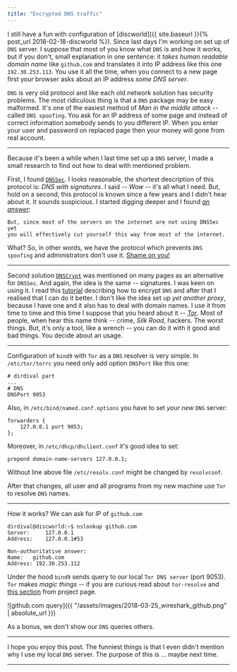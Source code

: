 ```yaml
---
title: "Encrypted DNS traffic"
---
```


I still have a fun with configuration of
[discworld]({{ site.baseurl }}{% post_url 2018-02-18-discworld %}).
Since last days I'm working on set up of `DNS` server.
I suppose that most of you know what `DNS` is and how it works, but if you don't,
small explanation in one sentence: it _takes human readable domain name_ like
`github.com` and translates it into IP address like this one `192.30.253.113`.
You use it all the time, when you connect to a new page first
your browser asks about an IP address _some DNS server_.

`DNS` is very old protocol and like each old network solution has security
problems. The most ridiculous thing is that a `DNS` package may be easy
malformed. It's one of the easiest method of _Man in the middle attack_ -- called
`DNS spoofing`.  You ask for an IP address of some page and instead of correct
information somebody sends to you different IP. When you enter your user and
password on replaced page then your money will gone from real account.

---

Because it's been a while when I last time set up a `DNS` server, I made a small
research to find out how to deal with mentioned problem.

First, I found [`DNSSec`][link_DNSsec]. I looks reasonable, the shortest 
description of this protocol is: _DNS with signatures_. I said -- _Wow_ -- it's
all what I need. But, hold on a second, this protocol is known since a few years 
and I didn't hear about it. It sounds suspicious. I started digging deeper and
I found [_an answer_][link_DNSsecAnser]:

    But, since most of the servers on the internet are not using DNSSec yet
	you will effectively cut yourself this way from most of the internet. 

What? So, in other words, we have the protocol which prevents `DNS spoofing`
and administrators don't use it. [Shame on you!][link_DNSsec_shame]

---

Second solution [`DNSCrypt`][link_DNSCrypt] was mentioned on many pages as an
alternative for `DNSSec`. And again, the idea is the same -- signatures.
I was keen on using it. I read this [tutorial][link_DNSCrypt_tutorial] describing
how to encrypt `DNS` and after that I realised that I can do it better. I don't
like the idea set up _yet another proxy_, because I have one and it also has to
deal with domain names. I use it from time to time and this time I suppose that
you heard about it -- [_Tor_][link_tor]. Most of people, when hear this name
think -- crime, _Silk Road_, hackers. The worst things. But, it's only a tool,
like a wrench -- you can do it with it good and bad things. You decide about
an usage.

---

Configuration of `bind9` with `Tor` as a `DNS` resolver is very simple.
In `/etc/tor/torrc` you need only add option `DNSPort` like this one:

    # dirdival part
	...
    # DNS
    DNSPort 9053

Also, in `/etc/bind/named.conf.options` you have to set _your new_ `DNS` server:

    forwarders {
	    127.0.0.1 port 9053;
	};

Moreover, in `/etc/dhcp/dhclient.conf` it's good idea to set:

    prepend domain-name-servers 127.0.0.1;

Without line above file `/etc/resolv.conf` might be changed by `resolvconf`.

After that changes, all user and all programs from my new machine use `Tor` to
resolve `DNS` names.

---

How it works? We can ask for IP of `github.com`

    dirdival@discworld:~$ nslookup github.com
    Server:		127.0.0.1
    Address:	127.0.0.1#53
    
    Non-authoritative answer:
    Name:	github.com
    Address: 192.30.253.112

Under the hood `bind9` sends query to our local `Tor DNS server` (port 9053).
`Tor` makes _magic things_ -- if you are curious read about `tor-resolve` and
[this section][link_tor_dns] from project page.

![github.com query]({{ "/assets/images/2018-03-25_wireshark_github.png" | absolute_url }})

As a bonus, we don't show our `DNS` queries others.

---

I hope you enjoy this post. The funniest things is that I even didn't mention
why I use my local `DNS` server. The purpose of this is ... maybe next time.

---
[link_DNSsec]:https://security.stackexchange.com/questions/11566/how-does-dnssec-work-are-there-known-limitations-or-issues "stackexchange: How does DNSSec work? Are there known limitations or issues?"
[link_DNSsecAnser]:https://security.stackexchange.com/questions/106688/can-you-force-your-pc-or-device-to-use-only-dnssec-verified-lookup-results "stackexchange: Can you force your PC or device to use only DNSSec-verified lookup results?"
[link_DNSsec_shame]:https://dnssec-name-and-shame.com
[link_DNSCrypt]:https://en.wikipedia.org/wiki/DNSCrypt "wikipedia: DNSCrypt"
[link_DNSCrypt_tutorial]:http://www.linuxandubuntu.com/home/how-to-encrypt-dns-traffic-in-linux-using-dnscrypt
[link_tor]:https://www.torproject.org "Tor project - main page"
[link_tor_dns]:https://www.torproject.org/docs/faq.html.en#WarningsAboutSOCKSandDNSInformationLeaks "Tor project: I keep seeing these warnings about SOCKS and DNS information leaks. Should I worry?"
